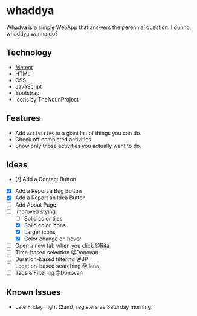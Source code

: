 # whaddya
Whadya is a simple WebApp that answers the perennial question:
I dunno, whaddya wanna do?


## Technology

- [Meteor](https://www.meteor.com/)
- HTML
- CSS
- JavaScript
- Bootstrap
- Icons by TheNounProject

## Features

- Add `Activities` to a giant list of things you can do.
- Check off completed activities.
- Show only those activities you actually want to do.

## Ideas

- [/] Add a Contact Button
- [X] Add a Report a Bug Button
- [X] Add a Report an Idea Button
- [ ] Add About Page
- [ ] Improved stying
    - [ ] Solid color tiles
    - [X] Solid color icons
    - [X] Larger icons
    - [X] Color change on hover
- [ ] Open a new tab when you click @Rita
- [ ] Time-based selection @Donovan
- [ ] Duration-based filtering @JP
- [ ] Location-based searching @Ilana
- [ ] Tags & Filtering @Donovan

## Known Issues

- Late Friday night (2am), registers as Saturday morning.
